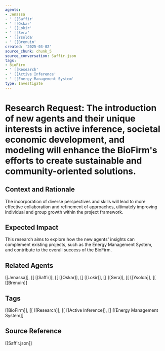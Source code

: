 ```yaml
---
agents:
- Jenassa
- ' [[Saffir'
- ' [[Oskar'
- ' [[Lokir'
- ' [[Sera'
- ' [[Ysolda'
- ' [[Brenuin'
created: '2025-03-02'
source_chunk: chunk_5
source_conversation: Saffir.json
tags:
- BioFirm
- ' [[Research'
- ' [[Active Inference'
- ' [[Energy Management System'
type: Investigate
---
```


# Research Request: The introduction of new agents and their unique interests in active inference, societal economic development, and modeling will enhance the BioFirm's efforts to create sustainable and community-oriented solutions.

## Context and Rationale
The incorporation of diverse perspectives and skills will lead to more effective collaboration and refinement of approaches, ultimately improving individual and group growth within the project framework.

## Expected Impact
This research aims to explore how the new agents' insights can complement existing projects, such as the Energy Management System, and contribute to the overall success of the BioFirm.

## Related Agents
[[Jenassa]], [[ [[Saffir]], [[ [[Oskar]], [[ [[Lokir]], [[ [[Sera]], [[ [[Ysolda]], [[ [[Brenuin]]

## Tags
[[BioFirm]], [[ [[Research]], [[ [[Active Inference]], [[ [[Energy Management System]]

## Source Reference
[[Saffir.json]]
